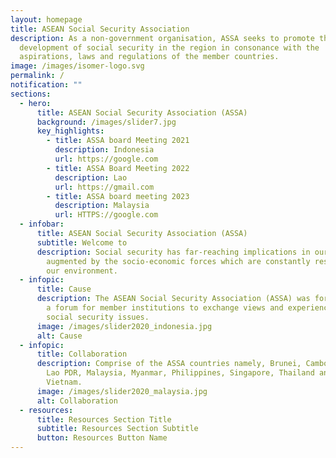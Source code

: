 ```yaml
---
layout: homepage
title: ASEAN Social Security Association
description: As a non-government organisation, ASSA seeks to promote the
  development of social security in the region in consonance with the
  aspirations, laws and regulations of the member countries.
image: /images/isomer-logo.svg
permalink: /
notification: ""
sections:
  - hero:
      title: ASEAN Social Security Association (ASSA)
      background: /images/slider7.jpg
      key_highlights:
        - title: ASSA board Meeting 2021
          description: Indonesia
          url: https://google.com
        - title: ASSA Board Meeting 2022
          description: Lao
          url: https://gmail.com
        - title: ASSA board meeting 2023
          description: Malaysia
          url: HTTPS://google.com
  - infobar:
      title: ASEAN Social Security Association (ASSA)
      subtitle: Welcome to
      description: Social security has far-reaching implications in our lives that are
        augmented by the socio-economic forces which are constantly reshaping
        our environment.
  - infopic:
      title: Cause
      description: The ASEAN Social Security Association (ASSA) was formed to provide
        a forum for member institutions to exchange views and experiences on
        social security issues.
      image: /images/slider2020_indonesia.jpg
      alt: Cause
  - infopic:
      title: Collaboration
      description: Comprise of the ASSA countries namely, Brunei, Cambodia, Indonesia,
        Lao PDR, Malaysia, Myanmar, Philippines, Singapore, Thailand and
        Vietnam.
      image: /images/slider2020_malaysia.jpg
      alt: Collaboration
  - resources:
      title: Resources Section Title
      subtitle: Resources Section Subtitle
      button: Resources Button Name
---
```

